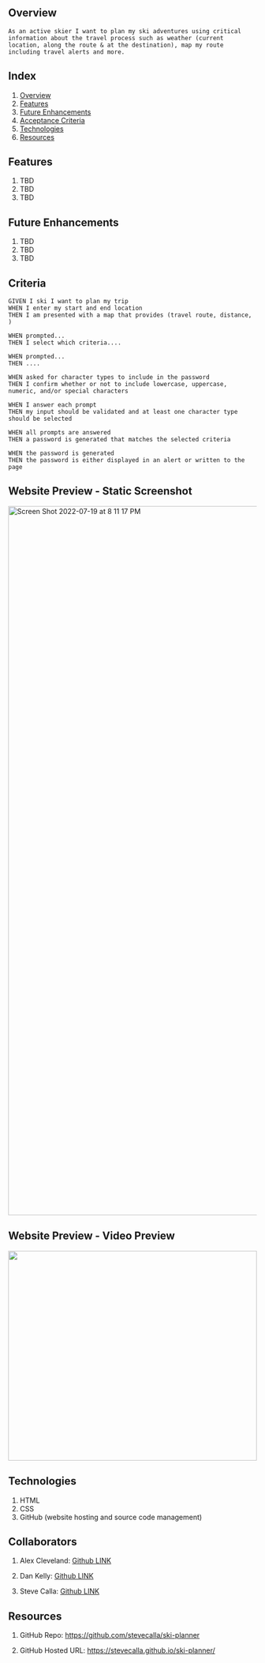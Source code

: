 
## Overview

```
As an active skier I want to plan my ski adventures using critical information about the travel process such as weather (current location, along the route & at the destination), map my route including travel alerts and more.
```


## Index

<!-- <details><summary></summary> -->

1. [Overview](#overview)
2. [Features](#features)
3. [Future Enhancements](#future-enhancements)
2. [Acceptance Criteria](#acceptance-criteria)
4. [Technologies](#technologies)
6. [Resources](#resources)

## Features

1. TBD
2. TBD
3. TBD

## Future Enhancements

1. TBD
2. TBD
3. TBD


## Criteria

```
GIVEN I ski I want to plan my trip
WHEN I enter my start and end location
THEN I am presented with a map that provides (travel route, distance, )

WHEN prompted...
THEN I select which criteria....

WHEN prompted... 
THEN ....

WHEN asked for character types to include in the password
THEN I confirm whether or not to include lowercase, uppercase, numeric, and/or special characters

WHEN I answer each prompt
THEN my input should be validated and at least one character type should be selected

WHEN all prompts are answered
THEN a password is generated that matches the selected criteria

WHEN the password is generated
THEN the password is either displayed in an alert or written to the page
```

## Website Preview - Static Screenshot

<img width="1437" alt="Screen Shot 2022-07-19 at 8 11 17 PM" src="https://user-images.githubusercontent.com/72281855/179880845-3c7d8d98-1a44-414a-920d-ad7d0ee6f122.png">


## Website Preview - Video Preview

<img src="https://media.giphy.com/media/410DOwYuE3CO7yzPnA/giphy-downsized-large.gif" width="100%" height="425"/>

## Technologies

1. HTML
2. CSS
3. GitHub (website hosting and source code management)

## Collaborators

1. Alex Cleveland: [Github LINK](https://github.com/AClevel5/)

2. Dan Kelly: [Github LINK](https://github.com/dpk5e7)

3. Steve Calla: [Github LINK](https://github.com/stevecalla)


## Resources

1. GitHub Repo: <https://github.com/stevecalla/ski-planner>

2. GitHub Hosted URL: <https://stevecalla.github.io/ski-planner/>